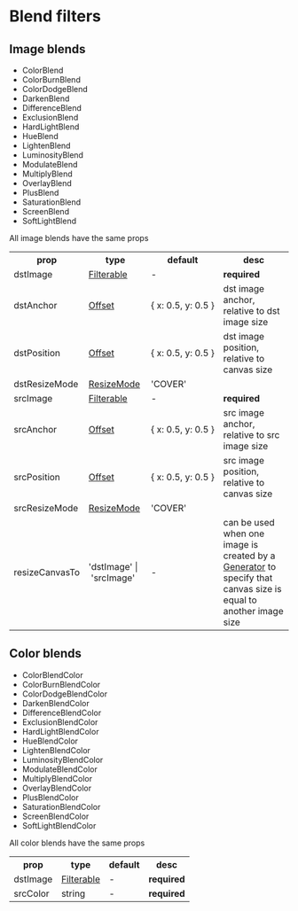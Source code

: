 # Blend filters

## Image blends

- ColorBlend
- ​ColorBurnBlend
- ​ColorDodgeBlend
- ​DarkenBlend
- ​DifferenceBlend
- ​ExclusionBlend
- ​HardLightBlend
- ​HueBlend
- ​LightenBlend
- ​LuminosityBlend
- ​ModulateBlend
- ​MultiplyBlend
- ​OverlayBlend
- ​PlusBlend
- ​SaturationBlend
- ​ScreenBlend
- ​SoftLightBlend

All image blends have the same props

<table>
  <tr>
    <th>prop</th>
    <th>type</th>
    <th>default</th>
    <th>desc</th>
  </tr>
  <tr>
    <td>dstImage</td>
    <td><a href="types.md#Filterable">Filterable</a></td>
    <td>-</td>
    <td><strong>required</strong></td>
  </tr>
  <tr>
    <td>dstAnchor</td>
    <td><a href="types.md#Offset">Offset</a></td>
    <td>{&nbsp;x:&nbsp;0.5,&nbsp;y:&nbsp;0.5&nbsp;}</td>
    <td>dst image anchor, relative to dst image size</td>
  </tr>
  <tr>
    <td>dstPosition</td>
    <td><a href="types.md#Offset">Offset</a></td>
    <td>{&nbsp;x:&nbsp;0.5,&nbsp;y:&nbsp;0.5&nbsp;}</td>
    <td>dst image position, relative to canvas size</td>
  </tr>
  <tr>
    <td>dstResizeMode</td>
    <td><a href="types.md#ResizeMode">ResizeMode</a></td>
    <td>'COVER'</td>
    <td></td>
  </tr>
  <tr>
    <td>srcImage</td>
    <td><a href="types.md#Filterable">Filterable</a></td>
    <td>-</td>
    <td><strong>required</strong></td>
  </tr>
  <tr>
    <td>srcAnchor</td>
    <td><a href="types.md#Offset">Offset</a></td>
    <td>{&nbsp;x:&nbsp;0.5,&nbsp;y:&nbsp;0.5&nbsp;}</td>
    <td>src image anchor, relative to src image size</td>
  </tr>
  <tr>
    <td>srcPosition</td>
    <td><a href="types.md#Offset">Offset</a></td>
    <td>{&nbsp;x:&nbsp;0.5,&nbsp;y:&nbsp;0.5&nbsp;}</td>
    <td>src image position, relative to canvas size</td>
  </tr>
  <tr>
    <td>srcResizeMode</td>
    <td><a href="types.md#ResizeMode">ResizeMode</a></td>
    <td>'COVER'</td>
    <td></td>
  </tr>
  <tr>
    <td>resizeCanvasTo</td>
    <td>'dstImage'&nbsp;|&nbsp;'srcImage'</td>
    <td>-</td>
    <td>
      can be used when one image is created by a <a href="generators.md">Generator</a> to specify that canvas size is equal to another image size
    </td>
  </tr>
</table>

## Color blends

- ColorBlendColor
- ​ColorBurnBlendColor
- ​ColorDodgeBlendColor
- ​DarkenBlendColor
- ​DifferenceBlendColor
- ​ExclusionBlendColor
- ​HardLightBlendColor
- ​HueBlendColor
- ​LightenBlendColor
- ​LuminosityBlendColor
- ​ModulateBlendColor
- ​MultiplyBlendColor
- ​OverlayBlendColor
- ​PlusBlendColor
- ​SaturationBlendColor
- ​ScreenBlendColor
- ​SoftLightBlendColor

All color blends have the same props

<table>
  <tr>
    <th>prop</th>
    <th>type</th>
    <th>default</th>
    <th>desc</th>
  </tr>
  <tr>
    <td>dstImage</td>
    <td><a href="types.md#Filterable">Filterable</a></td>
    <td>-</td>
    <td><strong>required</strong></td>
  </tr>
  <tr>
    <td>srcColor</td>
    <td>string</td>
    <td>-</td>
    <td><strong>required</a></td>
  </tr>
</table>